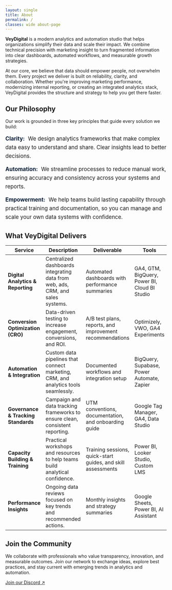 ```yaml
---
layout: single
title: About
permalink: /
classes: wide about-page
---
```


<p><strong>VeyDigital</strong> is a modern analytics and automation studio that helps organizations simplify their data and scale their impact. We combine technical precision with marketing insight to turn fragmented information into clear dashboards, automated workflows, and measurable growth strategies.</p>

<p>At our core, we believe that data should empower people, not overwhelm them. Every project we deliver is built on reliability, clarity, and collaboration. Whether you're improving marketing performance, modernizing internal reporting, or creating an integrated analytics stack, VeyDigital provides the structure and strategy to help you get there faster.</p>

<h2 class="vd-wide-title">Our Philosophy</h2>

<p>Our work is grounded in three key principles that guide every solution we build:</p>

<ul class="vd-values">
  <li><strong>Clarity:</strong> We design analytics frameworks that make complex data easy to understand and share. Clear insights lead to better decisions.</li>
  <li><strong>Automation:</strong> We streamline processes to reduce manual work, ensuring accuracy and consistency across your systems and reports.</li>
  <li><strong>Empowerment:</strong> We help teams build lasting capability through practical training and documentation, so you can manage and scale your own data systems with confidence.</li>
</ul>

<h2 class="vd-wide-title">What VeyDigital Delivers</h2>

<table class="vd-plain vd-delivers-wide">
  <thead>
    <tr>
      <th>Service</th>
      <th>Description</th>
      <th>Deliverable</th>
      <th>Tools</th>
    </tr>
  </thead>
  <tbody>
    <tr>
      <td><strong>Digital Analytics &amp; Reporting</strong></td>
      <td>Centralized dashboards integrating data from web, ads, CRM, and sales systems.</td>
      <td>Automated dashboards with performance summaries</td>
      <td>GA4, GTM, BigQuery, Power BI, Cloud BI Studio</td>
    </tr>
    <tr>
      <td><strong>Conversion Optimization (CRO)</strong></td>
      <td>Data-driven testing to increase engagement, conversions, and ROI.</td>
      <td>A/B test plans, reports, and improvement recommendations</td>
      <td>Optimizely, VWO, GA4 Experiments</td>
    </tr>
    <tr>
      <td><strong>Automation &amp; Integration</strong></td>
      <td>Custom data pipelines that connect marketing, CRM, and analytics tools seamlessly.</td>
      <td>Documented workflows and integration setup</td>
      <td>BigQuery, Supabase, Power Automate, Zapier</td>
    </tr>
    <tr>
      <td><strong>Governance &amp; Tracking Standards</strong></td>
      <td>Campaign and data tracking frameworks to ensure clean, consistent reporting.</td>
      <td>UTM conventions, documentation, and onboarding guide</td>
      <td>Google Tag Manager, GA4, Data Studio</td>
    </tr>
    <tr>
      <td><strong>Capacity Building &amp; Training</strong></td>
      <td>Practical workshops and resources to help teams build analytical confidence.</td>
      <td>Training sessions, quick-start guides, and skill assessments</td>
      <td>Power BI, Looker Studio, Custom LMS</td>
    </tr>
    <tr>
      <td><strong>Performance Insights</strong></td>
      <td>Ongoing data reviews focused on key trends and recommended actions.</td>
      <td>Monthly insights and strategy summaries</td>
      <td>Google Sheets, Power BI, AI Assistant</td>
    </tr>
  </tbody>
</table>

<h2 class="vd-wide-title">Join the Community</h2>
<p>We collaborate with professionals who value transparency, innovation, and measurable outcomes. Join our network to exchange ideas, explore best practices, and stay current with emerging trends in analytics and automation.</p>
<p><a href="https://discord.gg/yourInvite">Join our Discord ↗</a></p>

<style>
/* ---- Page width expansion (scoped to this page) ---- */
.about-page .page__inner_wrap,
.about-page .page__inner-wrap,
.about-page .page__content,
.about-page .vd-plain.vd-delivers-wide {
  max-width: 1200px;
  margin-left: auto;
  margin-right: auto;
}

/* ---- Values list (no boxes) ---- */
.vd-values {
  list-style: none;
  padding: 0;
  margin: 1rem 0 2rem;
}
.vd-values li {
  margin-bottom: 0.9rem;
  line-height: 1.6;
  font-size: 1.05rem;
}
/* FIX spacing after labels like "Clarity:" */
.vd-values strong {
  color: #0b1f3a;              /* Deep Tech Blue */
  display: inline;             /* normal inline, not inline-block */
  min-width: unset;            /* remove fixed width that created gaps */
  margin-right: .35rem;        /* add a normal space after the label */
  white-space: nowrap;         /* keep label on one line */
}

/* ---- Deliverables table polish + readable colors ---- */
.about-page .vd-plain.vd-delivers-wide th,
.about-page .vd-plain.vd-delivers-wide td {
  padding: 0.6rem 0.8rem;
  text-align: left;
  vertical-align: top;
  color: #0b0f14 !important;   /* force near-black text */
}
.about-page .vd-plain.vd-delivers-wide th *,
.about-page .vd-plain.vd-delivers-wide td * {
  color: inherit !important;
}
.about-page .vd-plain.vd-delivers-wide th {
  background: #f4f6fa !important;
  font-weight: 700;
  border-bottom: 2px solid #ddd !important;
}
.about-page .vd-plain.vd-delivers-wide td {
  border-bottom: 1px solid #e6e6e6;
}
.about-page .vd-plain.vd-delivers-wide tr:last-child td {
  border-bottom: none;
}

/* ---- Links (scoped) ---- */
.about-page a {
  color: #1da1ff;
  text-decoration: none;
}
.about-page a:hover {
  text-decoration: underline;
}
</style>
